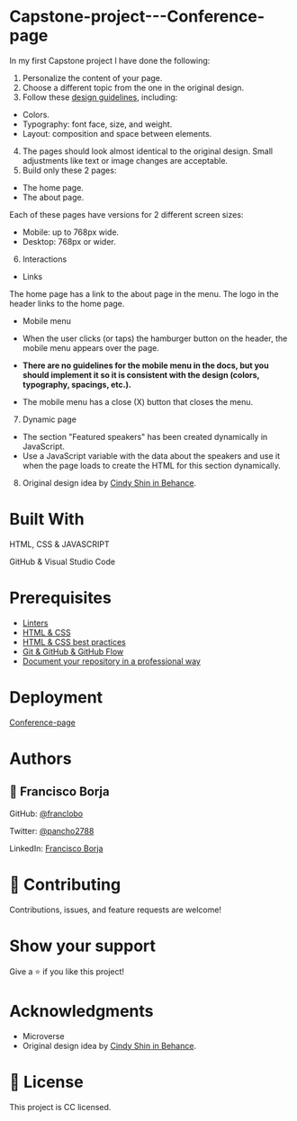 # Capstone-project---Conference-page

In my first Capstone project I have done the following:

1. Personalize the content of your page. 
2. Choose a different topic from the one in the original design.
3. Follow these [design guidelines](https://www.behance.net/gallery/29845175/CC-Global-Summit-2015), including:

- Colors.
- Typography: font face, size, and weight.
- Layout: composition and space between elements.

4. The pages should look almost identical to the original design. Small adjustments like text or image changes are acceptable.
5. Build only these 2 pages:
- The home page.
- The about page.

Each of these pages have versions for 2 different screen sizes:
- Mobile: up to 768px wide.
- Desktop: 768px or wider.

6. Interactions

- Links

The home page has a link to the about page in the menu.
The logo in the header links to the home page.

- Mobile menu

- When the user clicks (or taps) the hamburger button on the header, the mobile menu appears over the page.
- **There are no guidelines for the mobile menu in the docs, but you should implement it so it is consistent with the design (colors, typography, spacings, etc.).**
- The mobile menu has a close (X) button that closes the menu.

7. Dynamic page

- The section "Featured speakers" has been created dynamically in JavaScript.
- Use a JavaScript variable with the data about the speakers and use it when the page loads to create the HTML for this section dynamically.

8. Original design idea by [Cindy Shin in Behance](https://www.behance.net/adagio07).


# Built With

HTML, CSS & JAVASCRIPT

GitHub & Visual Studio Code

# Prerequisites

- [Linters](https://github.com/microverseinc/curriculum-transversal-skills/blob/main/clean-code/linters.md)
- [HTML & CSS](https://github.com/microverseinc/linters-config/tree/master/html-css)
-  [HTML & CSS best practices](https://github.com/microverseinc/curriculum-html-css/blob/main/articles/html_css_best_practices.md)
- [Git & GitHub & GitHub Flow](https://github.com/microverseinc/curriculum-transversal-skills/blob/main/git-github/git_github_basics.md)
- [Document your repository in a professional way](https://github.com/microverseinc/curriculum-transversal-skills/blob/main/documentation/clean_repo.md)

# Deployment

[Conference-page](https://franclobo.github.io/Capstone-project---Conference-page/)

# Authors

## 👤 Francisco Borja

GitHub: [@franclobo](https://github.com/franclobo)

Twitter: [@pancho2788](https://twitter.com/Pancho2788)

LinkedIn: [Francisco Borja](https://www.linkedin.com/in/francisco-borja-lobato/)


# 🤝 Contributing

Contributions, issues, and feature requests are welcome!

# Show your support

Give a ⭐️ if you like this project!

# Acknowledgments

- Microverse
- Original design idea by [Cindy Shin in Behance](https://www.behance.net/adagio07).

# 📝 License

This project is CC licensed.
